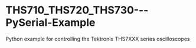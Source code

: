 # THS710_THS720_THS730---PySerial-Example
Python example for controlling the Tektronix THS7XXX series oscilloscopes 
